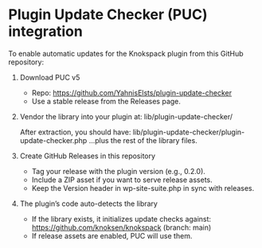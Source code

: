 # Plugin Update Checker (PUC) integration

To enable automatic updates for the Knokspack plugin from this GitHub repository:

1. Download PUC v5
   - Repo: https://github.com/YahnisElsts/plugin-update-checker
   - Use a stable release from the Releases page.

2. Vendor the library into your plugin at:
   lib/plugin-update-checker/

   After extraction, you should have:
   lib/plugin-update-checker/plugin-update-checker.php
   ...plus the rest of the library files.

3. Create GitHub Releases in this repository
   - Tag your release with the plugin version (e.g., 0.2.0).
   - Include a ZIP asset if you want to serve release assets.
   - Keep the Version header in wp-site-suite.php in sync with releases.

4. The plugin’s code auto-detects the library
   - If the library exists, it initializes update checks against:
     https://github.com/knoksen/knokspack (branch: main)
   - If release assets are enabled, PUC will use them.